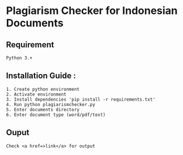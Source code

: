 # Plagiarism Checker for Indonesian Documents

## Requirement
    Python 3.+

## Installation Guide :
    1. Create python environment
    2. Activate environment
    3. Install dependencies 'pip install -r requirements.txt'
    4. Run python plagiarismchecker.py
    5. Enter documents directory
    6. Enter document type (word/pdf/text) 

## Ouput
    Check <a href=>link</a> for output
